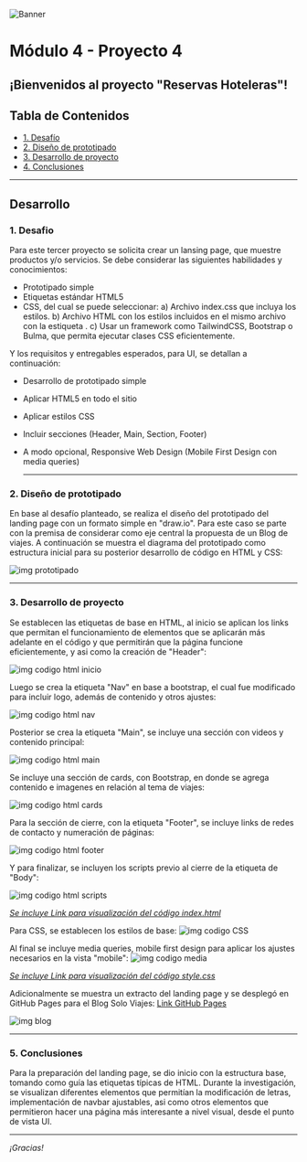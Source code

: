 ![Banner](./images/bannerppal.png)
# Módulo 4 - Proyecto 4
## ¡Bienvenidos al proyecto "Reservas Hoteleras"!

## Tabla de Contenidos
* [1. Desafío](#1-Desafío)
* [2. Diseño de prototipado](#2-Diseño-de-prototipado)
* [3. Desarrollo de proyecto](#3-Desarrollo-de-proyecto)
* [4. Conclusiones](#4-Conclusiones)

****
## Desarrollo

### 1. Desafio
 Para este tercer proyecto se solicita crear un lansing page, que muestre productos y/o servicios. Se debe considerar las siguientes habilidades y conocimientos:
- Prototipado simple
- Etiquetas estándar HTML5
- CSS, del cual se puede seleccionar:
    a) Archivo index.css que incluya los estilos.
    b) Archivo HTML con los estilos incluidos en el mismo archivo con la estiqueta <style></style>.
    c) Usar un framework como TailwindCSS, Bootstrap o Bulma, que permita ejecutar clases CSS eficientemente.
  
Y los requisitos y entregables esperados, para UI, se detallan a continuación:
- Desarrollo de prototipado simple
- Aplicar HTML5 en todo el sitio
- Aplicar estilos CSS
- Incluir secciones (Header, Main, Section, Footer)
- A modo opcional, Responsive Web Design (Mobile First Design con media queries)
  
  ****
  
### 2. Diseño de prototipado
 En base al desafío planteado, se realiza el diseño del prototipado del landing page con un formato simple en "draw.io". Para este caso se parte con la premisa de considerar como eje central la propuesta de un Blog de viajes. A continuación se muestra el diagrama del prototipado como estructura inicial para su posterior desarrollo de código en HTML y CSS:
 
  ![img prototipado](./images/prototipado.png)

****

### 3. Desarrollo de proyecto
 Se establecen las etiquetas de base en HTML, al inicio se aplican los links que permitan el funcionamiento de elementos que se aplicarán más adelante en el código y que permitirán que la página funcione eficientemente, y asi como la creación de "Header":
 
 ![img codigo html inicio](./images/inicio_html.png)
 
 Luego se crea la etiqueta "Nav" en base a bootstrap, el cual fue modificado para incluir logo, además de contenido y otros ajustes:
 
 ![img codigo html nav](./images/nav.png)

 Posterior se crea la etiqueta "Main", se incluye una sección con videos y contenido principal:
 
 ![img codigo html main](./images/main.png)

 Se incluye una sección de cards, con Bootstrap, en donde se agrega contenido e imagenes en relación al tema de viajes: 
 
 ![img codigo html cards](./images/cards.png)

 Para la sección de cierre, con la etiqueta "Footer", se incluye links de redes de contacto y numeración de páginas: 
 
 ![img codigo html footer](./images/footer.png)

 Y para finalizar, se incluyen los scripts previo al cierre de la etiqueta de "Body":
 
 ![img codigo html scripts](./images/cierre_scripts.png)
   
*[Se incluye Link para visualización del código index.html](./index.html)*

  Para CSS, se establecen los estilos de base:
  ![img codigo CSS](./images/CSS_inicio.png)

  Al final se incluye media queries, mobile first design para aplicar los ajustes necesarios en la vista "mobile":
  ![img codigo media](./images/media.png)

 *[Se incluye Link para visualización del código style.css](./style.css)*

 Adicionalmente se muestra un extracto del landing page y se desplegó en GitHub Pages para el Blog Solo Viajes: [Link GitHub Pages](https://angetru.github.io/Proyecto-3_Landing-page/)
 
 ![img blog](./images/extracto_blog.png)
  ****
  
  ### 5. Conclusiones
 Para la preparación del landing page, se dio inicio con la estructura base, tomando como guía las etiquetas típicas de HTML. Durante la investigación, se visualizan diferentes elementos que permitían la modificación de letras, implementación de navbar ajustables, asi como otros elementos que permitieron hacer una página más interesante a nivel visual, desde el punto de vista UI.
  ****
*¡Gracias!*


